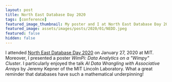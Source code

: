 ```yaml
---
layout: post
title: North East Database Day 2020
tags: [conference]
featured_image_thumbnail: My poster and I at North East Database Day 2020
featured_image: assets/images/posts/2020/01/NEDD.jpeg
featured: false
hidden: false
---
```


I attended [North East Database Day 2020](http://mitdbg.github.io/nedbday/2020/) on January 27, 2020 at MIT.
Moreover, I presented a poster *WimPi: Data Analytics on a "Wimpy" Cluster*.
I particularly enjoyed the talk *AI Data Wrangling with Associative Arrays* by Jeremy Kepner of the MIT Lincoln Laboratory.
What a great reminder that databases have such a mathematical underpinning!
